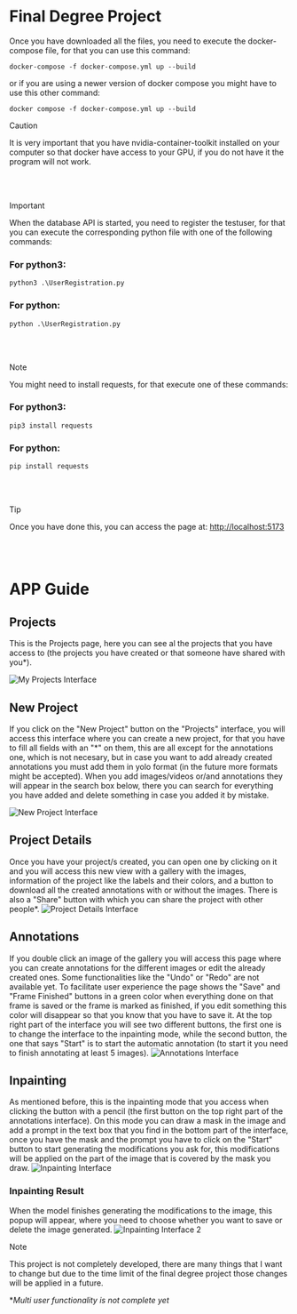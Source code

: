 # Final Degree Project
Once you have downloaded all the files, you need to execute the docker-compose file, for that you can use this command:
```
docker-compose -f docker-compose.yml up --build
```
or if you are using a newer version of docker compose you might have to use this other command:
```
docker compose -f docker-compose.yml up --build
```
> [!CAUTION]
> It is very important that you have nvidia-container-toolkit installed on your computer so that docker have access to your GPU, if you do not have it the program will not work.

<br></br>
> [!IMPORTANT] 
> When the database API is started, you need to register the testuser, for that you can execute the corresponding python file with one of the following commands:
> ### For python3:
> ```
> python3 .\UserRegistration.py
> ```
> ### For python:
> ```
> python .\UserRegistration.py
> ```

<br></br>
> [!NOTE] 
> You might need to install requests, for that execute one of these commands:
> ### For python3:
> ```
> pip3 install requests
> ```
> ### For python:
> ```
> pip install requests
> ```

<br></br>
> [!TIP]
> Once you have done this, you can access the page at:
<http://localhost:5173>

<br></br>
# APP Guide
## Projects

This is the Projects page, here you can see al the projects that you have access to (the projects you have created or that someone have shared with you*). 

![My Projects Interface](https://github.com/user-attachments/assets/a2014830-40fd-4bb8-9416-701bfc3d6f2e)

## New Project
If you click on the "New Project" button on the "Projects" interface, you will access this interface where you can create a new project, for that you have to fill all fields with an "*" on them, this are all except for the annotations one, which is not necesary, but in case you want to add already created annotations you must add them in yolo format (in the future more formats might be accepted).
When you add images/videos or/and annotations they will appear in the search box below, there you can search for everything you have added and delete something in case you added it by mistake.

![New Project Interface](https://github.com/user-attachments/assets/efc4638a-1d85-4528-9621-58c03d435168)

## Project Details
Once you have your project/s created, you can open one by clicking on it and you will access this new view with a gallery with the images, information of the project like the labels and their colors, and a button to download all the created annotations with or without the images. There is also a "Share" button with which you can share the project with other people*.
![Project Details Interface](https://github.com/user-attachments/assets/c883eebc-b5c3-4454-a438-c210e5f0e152)

## Annotations
If you double click an image of the gallery you will access this page where you can create annotations for the different images or edit the already created ones. Some functionalities like the "Undo" or "Redo" are not available yet. 
To facilitate user experience the page shows the "Save" and "Frame Finished" buttons in a green color when everything done on that frame is saved or the frame is marked as finished, if you edit something this color will disappear so that you know that you have to save it.
At the top right part of the interface you will see two different buttons, the first one is to change the interface to the inpainting mode, while the second button, the one that says "Start" is to start the automatic annotation (to start it you need to finish annotating at least 5 images).
![Annotations Interface](https://github.com/user-attachments/assets/6b057bf1-b629-43ab-8fb9-54517c71253e)

## Inpainting
As mentioned before, this is the inpainting mode that you access when clicking the button with a pencil (the first button on the top right part of the annotations interface).
On this mode you can draw a mask in the image and add a prompt in the text box that you find in the bottom part of the interface, once you have the mask and the prompt you have to click on the "Start" button to start generating the modifications you ask for, this modifications will be applied on the part of the image that is covered by the mask you draw.
![Inpainting Interface](https://github.com/user-attachments/assets/321b3f18-2d85-4170-8f54-c2d63762536b)

### Inpainting Result
When the model finishes generating the modifications to the image, this popup will appear, where you need to choose whether you want to save or delete the image generated.
![Inpainting Interface 2](https://github.com/user-attachments/assets/eab2512e-5312-499f-9765-7c8d84810965)

> [!NOTE]
> This project is not completely developed, there are many things that I want to change but due to the time limit of the final degree project those changes will be applied in a future.

**Multi user functionality is not complete yet*
